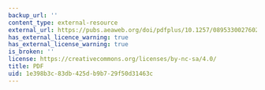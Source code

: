 ```yaml
---
backup_url: ''
content_type: external-resource
external_url: https://pubs.aeaweb.org/doi/pdfplus/10.1257/089533002760278767
has_external_licence_warning: true
has_external_license_warning: true
is_broken: ''
license: https://creativecommons.org/licenses/by-nc-sa/4.0/
title: PDF
uid: 1e398b3c-83db-425d-b9b7-29f50d31463c
---
```

